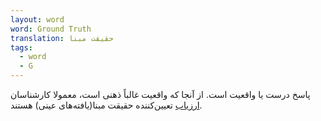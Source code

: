 ```yaml
---
layout: word
word: Ground Truth
translation: حقیقت مبنا
tags:
  - word
  - G
---
```

پاسخ درست یا واقعیت است. از آنجا که واقعیت غالباً ذهنی است، معمولا کارشناسان [ارزیاب](/r/rater) تعیین‌کننده حقیقت مبنا(یافته‌های عینی) هستند.